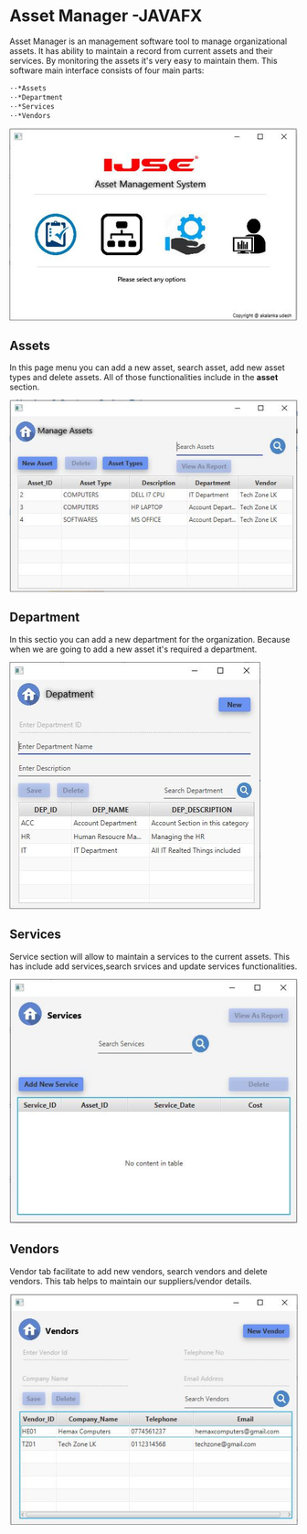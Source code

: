 # Asset Manager -JAVAFX

Asset Manager is an management software tool to manage organizational assets. It has ability to maintain a record from current assets and their services. By monitoring the assets it's very easy to maintain them. This software main interface consists of four main parts:

    ⋅⋅*Assets
    ⋅⋅*Department
    ⋅⋅*Services
    ⋅⋅*Vendors
    
![mainpage](./screenshot/MainPage.JPG) 

## Assets

In this page menu you can add a new asset, search asset, add new asset types and delete assets. All of those functionalities include in the **asset** section.

 ![AssetPage](./screenshot/Asset_Section.JPG) 

 ## Department

 In this sectio you can add a new department for the organization. Because when we are going to add a new asset it's required a department.

 ![Department](./screenshot/Department.JPG)

 ## Services 

 Service section will allow to maintain a services to the current assets. This has include add services,search srvices and update services functionalities.

![Servies](./screenshot/services.JPG)

## Vendors

Vendor tab facilitate to add new vendors, search vendors and delete vendors. This tab helps to maintain our suppliers/vendor details.

![Vendors](./screenshot/Vendors.JPG)
